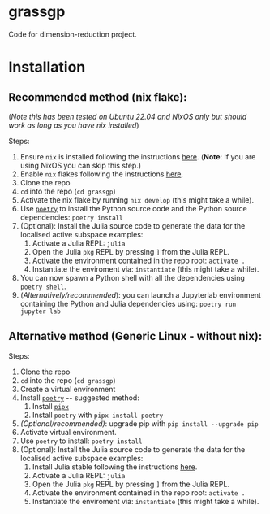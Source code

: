 # grassgp
Code for dimension-reduction project.

# Installation

## Recommended method (nix flake):

(*Note this has been tested on Ubuntu 22.04 and NixOS only but should work as long as you have nix installed*)

Steps:

1. Ensure `nix` is installed following the instructions [here](https://nixos.org/download.html). (**Note**: If you are using NixOS you can skip this step.) 
2. Enable `nix` flakes following the instructions [here](https://nixos.wiki/wiki/Flakes).
3. Clone the repo
4. `cd` into the repo (`cd grassgp`)
5. Activate the nix flake by running `nix develop` (this might take a while).
6. Use [`poetry`](https://python-poetry.org/) to install the Python source code and the Python source dependencies: `poetry install`
7. (Optional): Install the Julia source code to generate the data for the localised active subspace examples:
    1. Activate a Julia REPL: `julia`
    2. Open the Julia `pkg` REPL by pressing `]` from the Julia REPL. 
    3. Activate the environment contained in the repo root: `activate .`
    4. Instantiate the enviroment via: `instantiate` (this might take a while).
8. You can now spawn a Python shell with all the dependencies using `poetry shell`.
9. (*Alternatively/recommended*): you can launch a Jupyterlab environment containing the Python and Julia dependencies using: `poetry run jupyter lab`

## Alternative method (Generic Linux - without nix):
Steps:

1. Clone the repo
2. `cd` into the repo (`cd grassgp`)
3. Create a virtual environment
4. Install [`poetry`](https://python-poetry.org/) -- suggested method:
    1. Install [`pipx`](https://pypa.github.io/pipx/)
    2. Install `poetry` with `pipx install poetry`
5. *(Optional/recommended)*: upgrade pip with `pip install --upgrade pip`
6. Activate virtual environment.
7. Use `poetry` to install: `poetry install`
8. (Optional): Install the Julia source code to generate the data for the localised active subspace examples:
    1. Install Julia stable following the instructions [here](https://julialang.org/downloads/).
    2. Activate a Julia REPL: `julia`
    3. Open the Julia `pkg` REPL by pressing `]` from the Julia REPL. 
    4. Activate the environment contained in the repo root: `activate .`
    5. Instantiate the enviroment via: `instantiate` (this might take a while).
